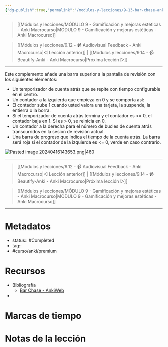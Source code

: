 ```yaml
---
{"dg-publish":true,"permalink":"/modulos-y-lecciones/9-13-bar-chase-anki-macrocurso/","noteIcon":"","updated":"2024-05-21T22:13:59.284+02:00"}
---
```



> [[Módulos y lecciones/MÓDULO 9 - Gamificación y mejoras estéticas - Anki Macrocurso\|MÓDULO 9 - Gamificación y mejoras estéticas - Anki Macrocurso]]

> [[Módulos y lecciones/9.12 - 📹 Audiovisual Feedback - Anki Macrocurso\|◁ Lección anterior]] | [[Módulos y lecciones/9.14 - 📹 Beautify-Anki - Anki Macrocurso\|Próxima lección ▷]]

---

Este complemento añade una barra superior a la pantalla de revisión con los siguientes elementos:

- Un temporizador de cuenta atrás que se repite con tiempo configurable en el centro.
- Un contador a la izquierda que empieza en 0 y se comporta así:
- El contador sube 1 cuando usted valora una tarjeta, la suspende, la entierra o la borra.
- Si el temporizador de cuenta atrás termina y el contador es <= 0, el contador baja en 1. Si es > 0, se reinicia en 0.
- Un contador a la derecha para el número de bucles de cuenta atrás transcurridos en la sesión de revisión actual.
- Una barra de progreso que indica el tiempo de la cuenta atrás. La barra será roja si el contador de la izquierda es <= 0, verde en caso contrario.

![Pasted image 20240416143653.png|460](/img/user/ANEXOS/Pasted%20image%2020240416143653.png)

---

> [[Módulos y lecciones/9.12 - 📹 Audiovisual Feedback - Anki Macrocurso\|◁ Lección anterior]] | [[Módulos y lecciones/9.14 - 📹 Beautify-Anki - Anki Macrocurso\|Próxima lección ▷]]

> [[Módulos y lecciones/MÓDULO 9 - Gamificación y mejoras estéticas - Anki Macrocurso\|MÓDULO 9 - Gamificación y mejoras estéticas - Anki Macrocurso]]

---
# Metadatos
- status:: #Completed 
- tag:: 
- #curso/anki/premium

# Recursos
- Bibliografía
	- [Bar Chase - AnkiWeb](https://ankiweb.net/shared/info/1370131826)
- 

# Marcas de tiempo


# Notas de la lección
